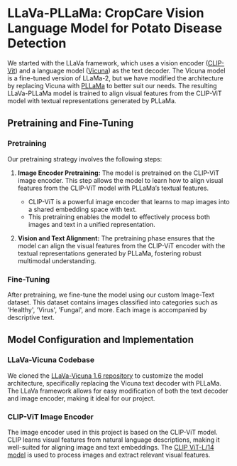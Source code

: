 # LLaVa-PLLaMa: CropCare Vision Language Model for Potato Disease Detection

We started with the LLaVa framework, which uses a vision encoder ([CLIP-Vit](https://openai.com/index/clip/)) and a language model ([Vicuna](https://huggingface.co/lmsys/vicuna-13b-v1.5-16k)) as the text decoder. The Vicuna model is a fine-tuned version of LLaMa-2, but we have modified the architecture by replacing Vicuna with [PLLaMa](https://arxiv.org/abs/2401.01600) to better suit our needs. The resulting LLaVa-PLLaMa model is trained to align visual features from the CLIP-ViT model with textual representations generated by PLLaMa.

## Pretraining and Fine-Tuning

### Pretraining

Our pretraining strategy involves the following steps:

1. **Image Encoder Pretraining:** The model is pretrained on the CLIP-ViT image encoder. This step allows the model to learn how to align visual features from the CLIP-ViT model with PLLaMa’s textual features.
   - CLIP-ViT is a powerful image encoder that learns to map images into a shared embedding space with text.
   - This pretraining enables the model to effectively process both images and text in a unified representation.

2. **Vision and Text Alignment:** The pretraining phase ensures that the model can align the visual features from the CLIP-ViT encoder with the textual representations generated by PLLaMa, fostering robust multimodal understanding.

### Fine-Tuning

After pretraining, we fine-tune the model using our custom Image-Text dataset. This dataset contains images classified into categories such as 'Healthy', 'Virus', 'Fungal', and more. Each image is accompanied by descriptive text.

## Model Configuration and Implementation

### LLaVa-Vicuna Codebase

We cloned the [LLaVa-Vicuna 1.6 repository](https://github.com/haotian-liu/LLaVA) to customize the model architecture, specifically replacing the Vicuna text decoder with PLLaMa. The LLaVa framework allows for easy modification of both the text decoder and image encoder, making it ideal for our project.

### CLIP-ViT Image Encoder

The image encoder used in this project is based on the CLIP-ViT model. CLIP learns visual features from natural language descriptions, making it well-suited for aligning image and text embeddings. The [CLIP ViT-L/14 model](https://huggingface.co/openai/clip-vit-large-patch14) is used to process images and extract relevant visual features.
